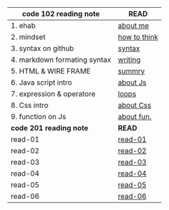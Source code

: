 | code 102 reading note |  READ                          |
| ---                   | ---                            |
| 1. ehab               | [about me](https://eng-ehabsaleh.github.io/reading-note/intro)     |
| 2. mindset            | [how to think](https://eng-ehabsaleh.github.io/reading-note/mindset)   |
| 3. syntax on github   | [syntax](https://eng-ehabsaleh.github.io/reading-note/github)    |
| 4. markdown formating syntax | [writing](https://eng-ehabsaleh.github.io/reading-note/markdown)  |     
| 5. HTML & WIRE FRAME  | [summry](https://eng-ehabsaleh.github.io/reading-note/sum)       |
| 6. Java script intro  | [about Js](https://eng-ehabsaleh.github.io/reading-note/Javascript)|
| 7. expression & operatore | [loops](https://eng-ehabsaleh.github.io/reading-note/loops)     |
| 8. Css intro          | [about Css](https://eng-ehabsaleh.github.io/reading-note/css)       |
| 9. function on Js     | [about fun.](https://eng-ehabsaleh.github.io/reading-note/jsfunction)|
| **code 201 reading note** |  **READ**                  |
| read-01               | [read-01](https://eng-ehabsaleh.github.io/reading-note/class-01)  | 
| read-02               | [read-02](https://eng-ehabsaleh.github.io/reading-note/class-02)  |
| read-03               | [read-03](https://eng-ehabsaleh.github.io/reading-note/class-03)  |
| read-04               | [read-04](https://eng-ehabsaleh.github.io/reading-note/class-04)  |
| read-05               | [read-05](https://eng-ehabsaleh.github.io/reading-note/class-05)  |
| read-06               | [read-06](https://eng-ehabsaleh.github.io/reading-note/class-06)  |